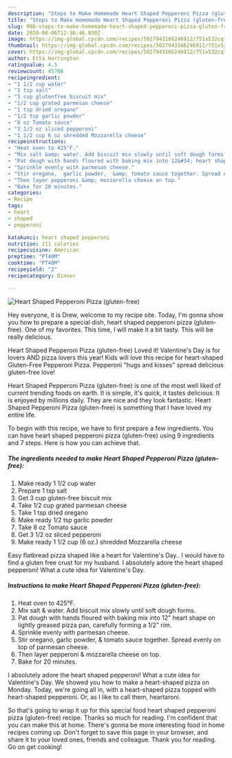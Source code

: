 ```yaml
---
description: "Steps to Make Homemade Heart Shaped Pepperoni Pizza (gluten-free)"
title: "Steps to Make Homemade Heart Shaped Pepperoni Pizza (gluten-free)"
slug: 986-steps-to-make-homemade-heart-shaped-pepperoni-pizza-gluten-free
date: 2020-08-06T12:36:46.830Z
image: https://img-global.cpcdn.com/recipes/5027943166246912/751x532cq70/heart-shaped-pepperoni-pizza-gluten-free-recipe-main-photo.jpg
thumbnail: https://img-global.cpcdn.com/recipes/5027943166246912/751x532cq70/heart-shaped-pepperoni-pizza-gluten-free-recipe-main-photo.jpg
cover: https://img-global.cpcdn.com/recipes/5027943166246912/751x532cq70/heart-shaped-pepperoni-pizza-gluten-free-recipe-main-photo.jpg
author: Etta Harrington
ratingvalue: 4.5
reviewcount: 45708
recipeingredient:
- "1 1/2 cup water"
- "1 tsp salt"
- "3 cup glutenfree biscuit mix"
- "1/2 cup grated parmesan cheese"
- "1 tsp dried oregano"
- "1/2 tsp garlic powder"
- "8 oz Tomato sauce"
- "3 1/2 oz sliced pepperoni"
- "1 1/2 cup 6 oz shredded Mozzarella cheese"
recipeinstructions:
- "Heat oven to 425°F."
- "Mix salt &amp; water. Add biscuit mix slowly until soft dough forms."
- "Pat dough with hands floured with baking mix into 12&#34; heart shape on lightly greased pizza pan, carefully forming a 1/2&#34; rim."
- "Sprinkle evenly with parmesan cheese."
- "Stir oregano,  garlic powder,  &amp; tomato sauce together. Spread evenly on top of parmesan cheese."
- "Then layer pepperoni &amp; mozzarella cheese on top."
- "Bake for 20 minutes."
categories:
- Recipe
tags:
- heart
- shaped
- pepperoni

katakunci: heart shaped pepperoni 
nutrition: 211 calories
recipecuisine: American
preptime: "PT40M"
cooktime: "PT48M"
recipeyield: "2"
recipecategory: Dinner

---
```



![Heart Shaped Pepperoni Pizza (gluten-free)](https://img-global.cpcdn.com/recipes/5027943166246912/751x532cq70/heart-shaped-pepperoni-pizza-gluten-free-recipe-main-photo.jpg)

Hey everyone, it is Drew, welcome to my recipe site. Today, I'm gonna show you how to prepare a special dish, heart shaped pepperoni pizza (gluten-free). One of my favorites. This time, I will make it a bit tasty. This will be really delicious.

Heart Shaped Pepperoni Pizza (gluten-free) Loved it! Valentine&#39;s Day is for lovers AND pizza lovers this year! Kids will love this recipe for heart-shaped Gluten-Free Pepperoni Pizza. Pepperoni &#34;hugs and kisses&#34; spread delicious gluten-free love!

Heart Shaped Pepperoni Pizza (gluten-free) is one of the most well liked of current trending foods on earth. It is simple, it's quick, it tastes delicious. It is enjoyed by millions daily. They are nice and they look fantastic. Heart Shaped Pepperoni Pizza (gluten-free) is something that I have loved my entire life.


To begin with this recipe, we have to first prepare a few ingredients. You can have heart shaped pepperoni pizza (gluten-free) using 9 ingredients and 7 steps. Here is how you can achieve that.

<!--inarticleads1-->

##### The ingredients needed to make Heart Shaped Pepperoni Pizza (gluten-free):

1. Make ready 1 1/2 cup water
1. Prepare 1 tsp salt
1. Get 3 cup gluten-free biscuit mix
1. Take 1/2 cup grated parmesan cheese
1. Take 1 tsp dried oregano
1. Make ready 1/2 tsp garlic powder
1. Take 8 oz Tomato sauce
1. Get 3 1/2 oz sliced pepperoni
1. Make ready 1 1/2 cup (6 oz.) shredded Mozzarella cheese


Easy flatbread pizza shaped like a heart for Valentine&#39;s Day.. I would have to find a gluten free crust for my husband. I absolutely adore the heart shaped pepperoni! What a cute idea for Valentine&#39;s Day. 

<!--inarticleads2-->

##### Instructions to make Heart Shaped Pepperoni Pizza (gluten-free):

1. Heat oven to 425°F.
1. Mix salt &amp; water. Add biscuit mix slowly until soft dough forms.
1. Pat dough with hands floured with baking mix into 12&#34; heart shape on lightly greased pizza pan, carefully forming a 1/2&#34; rim.
1. Sprinkle evenly with parmesan cheese.
1. Stir oregano,  garlic powder,  &amp; tomato sauce together. Spread evenly on top of parmesan cheese.
1. Then layer pepperoni &amp; mozzarella cheese on top.
1. Bake for 20 minutes.


I absolutely adore the heart shaped pepperoni! What a cute idea for Valentine&#39;s Day. We showed you how to make a heart-shaped pizza on Monday. Today, we&#39;re going all in, with a heart-shaped pizza topped with heart-shaped pepperoni. Or, as I like to call them, heartaroni. 

So that's going to wrap it up for this special food heart shaped pepperoni pizza (gluten-free) recipe. Thanks so much for reading. I'm confident that you can make this at home. There's gonna be more interesting food in home recipes coming up. Don't forget to save this page in your browser, and share it to your loved ones, friends and colleague. Thank you for reading. Go on get cooking!
